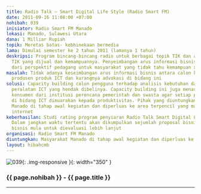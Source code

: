 ```yaml
---
title: Radio Talk – Smart Digital Life Style (Radio Smart FM)
date: 2011-09-16 11:08:00 +07:00
nohibah: 039
inisiator: Radio Smart FM Manado
lokasi: Manado, Sulawesi Utara
dana: 1 Milliar Rupiah
topik: Meretas batas- kebhinekaan bermedia
lama: Dimulai semester ke 2 tahun 2011 (lamanya 1 tahun)
deskripsi: Program bincang-bincang radio untuk berbagai topik TIK dan advokasi produk-produk
  TIK yang dijual dan kemampuannya. Penyeimbangan arus informasi bisnis tidak hanya
  dari perspektif pedagang untuk masyarakat yang tidak tahu kemampuan alat-alat digital
masalah: Tidak adanya keseimbangan arus informasi bisnis antara calon konsumen dengan
  produsen produk ICT dan kurangnya advokasi di bidang ini
solusi: Capacity building calon pengguna terhadap analisis kebutuhan dan dampak dari
  peralatan ICT yang hendak dibelinya. Capacity building ini juga menargetkan calon
  konsumen dari institusi perencana pemerintah dan swasta agar setiap perencanaan
  di bidang ICT dimuarakan kepada produktivitas. Pihak yang diuntungkan adalah masyarakat
  Manado di tahap awal kegiatan dan diperluas ke area terpencil yang masih dapat dijangkau
  internet
keberhasilan: Studi rating program penyiaran Radio Talk Smart Digital Life Style.
  Dalam jangkan waktu tertentu akan dikumpulkan sejumlah proposal bisnis sebagai inkubator
  bisnis mula untuk dievaluasi lebih lanjut
organisasi: Radio Smart FM Manado
diuntungkan: Masyarakat Manado di tahap awal kegiatan dan diperluas ke area terpencil yang masih dapat dijangkau internet
layout: hibahcmb
---
```


![039](/static/img/hibahcmb/039.png){: .img-responsive }{: width="350" }

### {{ page.nohibah }} - {{ page.title }}

---

